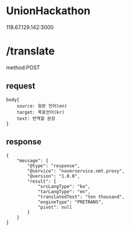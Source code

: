 # UnionHackathon  
118.67.129.142:3000  

# /translate  
method:POST   

## request  

	body{  
		source: 원본 언어(en)  
		target: 목표언어(kr)  
		text: 번역할 문장  
	}  

## response  

	{  
		"message": {  
			"@type": "response",  
			"@service": "naverservice.nmt.proxy",  
			"@version": "1.0.0",  
			"result": {  
				"srcLangType": "ko",  
				"tarLangType": "en",  
				"translatedText": "ten thousand",  
				"engineType": "PRETRANS",  
				"pivot": null  
			}  
		}  
	}  
